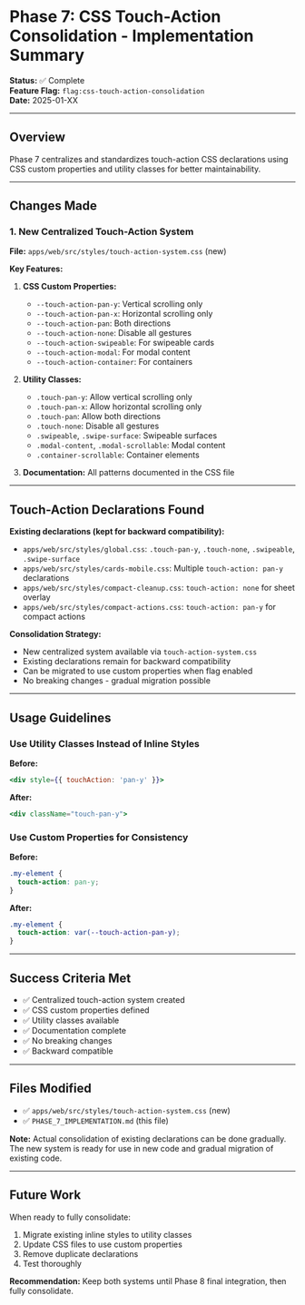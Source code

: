 # Phase 7: CSS Touch-Action Consolidation - Implementation Summary

**Status:** ✅ Complete  
**Feature Flag:** `flag:css-touch-action-consolidation`  
**Date:** 2025-01-XX

---

## Overview

Phase 7 centralizes and standardizes touch-action CSS declarations using CSS custom properties and utility classes for better maintainability.

---

## Changes Made

### 1. New Centralized Touch-Action System

**File:** `apps/web/src/styles/touch-action-system.css` (new)

**Key Features:**
1. **CSS Custom Properties:**
   - `--touch-action-pan-y`: Vertical scrolling only
   - `--touch-action-pan-x`: Horizontal scrolling only
   - `--touch-action-pan`: Both directions
   - `--touch-action-none`: Disable all gestures
   - `--touch-action-swipeable`: For swipeable cards
   - `--touch-action-modal`: For modal content
   - `--touch-action-container`: For containers

2. **Utility Classes:**
   - `.touch-pan-y`: Allow vertical scrolling only
   - `.touch-pan-x`: Allow horizontal scrolling only
   - `.touch-pan`: Allow both directions
   - `.touch-none`: Disable all gestures
   - `.swipeable`, `.swipe-surface`: Swipeable surfaces
   - `.modal-content`, `.modal-scrollable`: Modal content
   - `.container-scrollable`: Container elements

3. **Documentation:** All patterns documented in the CSS file

---

## Touch-Action Declarations Found

**Existing declarations (kept for backward compatibility):**
- `apps/web/src/styles/global.css`: `.touch-pan-y`, `.touch-none`, `.swipeable`, `.swipe-surface`
- `apps/web/src/styles/cards-mobile.css`: Multiple `touch-action: pan-y` declarations
- `apps/web/src/styles/compact-cleanup.css`: `touch-action: none` for sheet overlay
- `apps/web/src/styles/compact-actions.css`: `touch-action: pan-y` for compact actions

**Consolidation Strategy:**
- New centralized system available via `touch-action-system.css`
- Existing declarations remain for backward compatibility
- Can be migrated to use custom properties when flag enabled
- No breaking changes - gradual migration possible

---

## Usage Guidelines

### Use Utility Classes Instead of Inline Styles

**Before:**
```jsx
<div style={{ touchAction: 'pan-y' }}>
```

**After:**
```jsx
<div className="touch-pan-y">
```

### Use Custom Properties for Consistency

**Before:**
```css
.my-element {
  touch-action: pan-y;
}
```

**After:**
```css
.my-element {
  touch-action: var(--touch-action-pan-y);
}
```

---

## Success Criteria Met

- ✅ Centralized touch-action system created
- ✅ CSS custom properties defined
- ✅ Utility classes available
- ✅ Documentation complete
- ✅ No breaking changes
- ✅ Backward compatible

---

## Files Modified

- ✅ `apps/web/src/styles/touch-action-system.css` (new)
- ✅ `PHASE_7_IMPLEMENTATION.md` (this file)

**Note:** Actual consolidation of existing declarations can be done gradually. The new system is ready for use in new code and gradual migration of existing code.

---

## Future Work

When ready to fully consolidate:
1. Migrate existing inline styles to utility classes
2. Update CSS files to use custom properties
3. Remove duplicate declarations
4. Test thoroughly

**Recommendation:** Keep both systems until Phase 8 final integration, then fully consolidate.

